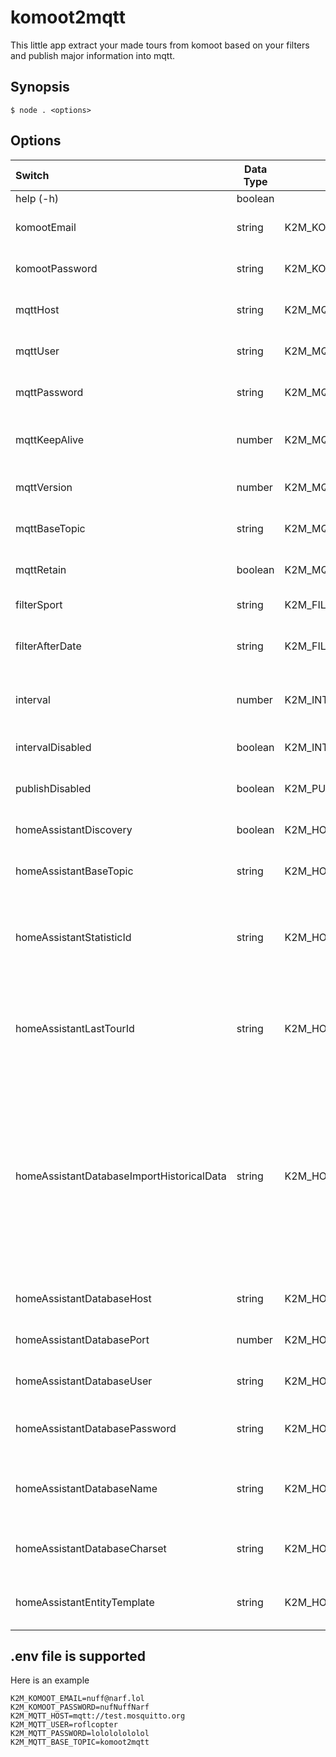 # komoot2mqtt
This little app extract your made tours from komoot based on your filters and publish major information into mqtt.

## Synopsis
`$ node . <options>`

## Options
| Switch                                    | Data Type | Env Variable                                       |          | Default                                  | Example                             | Description                                                                                                                                                                                   |
|:------------------------------------------|-----------|----------------------------------------------------|----------|------------------------------------------|-------------------------------------|:----------------------------------------------------------------------------------------------------------------------------------------------------------------------------------------------|
| help (-h)                                 | boolean   |                                                    | optional |                                          |                                     | Shows this help                                                                                                                                                                               | 
| komootEmail                               | string    | K2M_KOMOOT_EMAIL                                   | required |                                          | nuff@narf.lol                       | defines the email for komoot login.                                                                                                                                                           |                                
| komootPassword                            | string    | K2M_KOMOOT_PASSWORD                                | required |                                          | nuffNuffNarf                        | defines the password for komoot login.                                                                                                                                                        |                           
| mqttHost                                  | string    | K2M_MQTT_HOST                                      | required |                                          | mqtt://test.mosquitto.org           | defines the host to the mqtt server.                                                                                                                                                          |                           
| mqttUser                                  | string    | K2M_MQTT_USER                                      | required |                                          | roflcopter                          | defines the user for the mqtt server.                                                                                                                                                         |                           
| mqttPassword                              | string    | K2M_MQTT_PASSWORD                                  | required |                                          | lolololololol                       | defines the password for the mqtt server.                                                                                                                                                     |                           
| mqttKeepAlive                             | number    | K2M_MQTT_KEEPALIVE                                 | optional | 60                                       | 42                                  | defines the keep alive time for the mqtt server.                                                                                                                                              |                           
| mqttVersion                               | number    | K2M_MQTT_VERSION                                   | optional | 4                                        | 3                                   | defines the version for the mqtt server.                                                                                                                                                      |                           
| mqttBaseTopic                             | string    | K2M_MQTT_BASE_TOPIC                                | optional | komoot2mqtt                              | komoot2mqtt                         | defines the base topic for the mqtt server.                                                                                                                                                   |                           
| mqttRetain                                | boolean   | K2M_MQTT_RETAIN                                    | optional | true                                     | false                               | defines the published topics as retain.                                                                                                                                                       |                           
| filterSport                               | string    | K2M_FILTER_SPORT                                   | optional |                                          | touringbicycle                      | Filter by type sport.                                                                                                                                                                         | 
| filterAfterDate                           | string    | K2M_FILTER_AFTER_DATE                              | optional |                                          | 2021-08-13T15:20:20.000Z            | Filter by date and ignore all before given date.                                                                                                                                              |                              
| interval                                  | number    | K2M_INTERVAL                                       | optional | 600000                                   | 150                                 | Interval for checking komoot in milliseconds.                                                                                                                                                 |                              
| intervalDisabled                          | boolean   | K2M_INTERVAL_DISABLED                              | optional | false                                    | true                                | Disable the interval and stop the app.                                                                                                                                                        |                              
| publishDisabled                           | boolean   | K2M_PUBLISH_DISABLED                               | optional | false                                    | true                                | Publishing disabled to mqtt.                                                                                                                                                                  |                              
| homeAssistantDiscovery                    | boolean   | K2M_HOMEASSISTANT_DISCOVERY                        | optional | true                                     | false                               | Enable HomeAssistant discovery.                                                                                                                                                               |                              
| homeAssistantBaseTopic                    | string    | K2M_HOMEASSISTANT_BASE_TOPIC                       | optional | homeassistant                            | home                                | HomeAssistant base topic in mqtt server.                                                                                                                                                      |                              
| homeAssistantStatisticId                  | string    | K2M_HOMEASSISTANT_STATISTIC_ID                     | optional | komoot-statistic                         | komoot-statistic-{sport}            | Unique sensor id for home assistant for the statistics. variables are possible like {sport}                                                                                                   |                              
| homeAssistantLastTourId                   | string    | K2M_HOMEASSISTANT_LAST_TOUR_ID                     | optional | komoot-last-tour                         | komoot-last-tour-{sport}            | Unique sensor id for home assistant for the last tour. variables are possible like {sport}                                                                                                    |                              
| homeAssistantDatabaseImportHistoricalData | string    | K2M_HOMEASSISTANT_DATABASE_IMPORT_HISTORICAL_DATA  | optional | false                                    | true                                | If you want to import historical data into your homeassistant, enable this option. I suggest, that the intervalDisabled and publishDisabled is enabled too. Only mysql/mariadb is supported.  |                              
| homeAssistantDatabaseHost                 | string    | K2M_HOMEASSISTANT_DATABASE_HOST                    | optional | localhost                                | mariadb.test.local                  | The host of the homeassistant database.                                                                                                                                                       |                              
| homeAssistantDatabasePort                 | number    | K2M_HOMEASSISTANT_DATABASE_PORT                    | optional | 3306                                     | 6603                                | The port for the homeassistant database.                                                                                                                                                      |                              
| homeAssistantDatabaseUser                 | string    | K2M_HOMEASSISTANT_DATABASE_USER                    | optional |                                          | nuff                                | The user for the homeassistant database.                                                                                                                                                      |                              
| homeAssistantDatabasePassword             | string    | K2M_HOMEASSISTANT_DATABASE_PASSWORD                | optional |                                          | nuffNuffNarf                        | The password for the homeassistant database.                                                                                                                                                  |                              
| homeAssistantDatabaseName                 | string    | K2M_HOMEASSISTANT_DATABASE_NAME                    | optional | homeassistant                            | homeassistant-test                  | The name of the schema for the homeassistant database.                                                                                                                                        |                              
| homeAssistantDatabaseCharset              | string    | K2M_HOMEASSISTANT_DATABASE_CHARSET                 | optional | utf8mb4                                  | utf8_general_ci                     | The charset for the homeassistant database.                                                                                                                                                   |                              
| homeAssistantEntityTemplate               | string    | K2M_HOMEASSISTANT_ENTITY_TEMPLATE                  | optional | sensor.komoot2mqtt_{device}_{type}_{key} | sensor.komoot_{device}_{type}_{key} | Defines the template for the entity name to search for.                                                                                                                                       |                              

## .env file is supported
Here is an example
```dotenv
K2M_KOMOOT_EMAIL=nuff@narf.lol
K2M_KOMOOT_PASSWORD=nufNuffNarf
K2M_MQTT_HOST=mqtt://test.mosquitto.org
K2M_MQTT_USER=roflcopter
K2M_MQTT_PASSWORD=lolololololol
K2M_MQTT_BASE_TOPIC=komoot2mqtt
```


